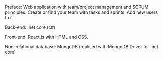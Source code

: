 Preface: Web application with team/project management and SCRUM principles. Create or find your team with tasks and sprints. Add new users to it.

Back-end: .net core (c#) 

Front-end: React.js with HTML and CSS.

Non-relational database: MongoDB (realised with MongoDB Driver for .net core)
